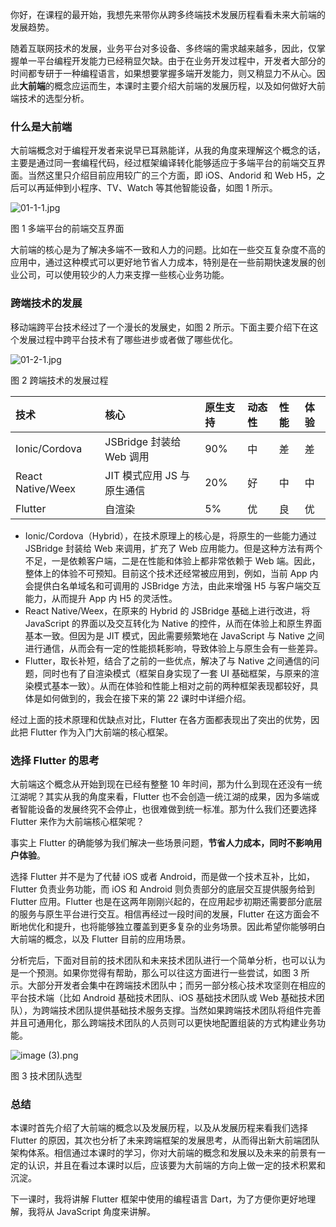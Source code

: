 你好，在课程的最开始，我想先来带你从跨多终端技术发展历程看看未来大前端的发展趋势。

随着互联网技术的发展，业务平台对多设备、多终端的需求越来越多，因此，仅掌握单一平台编程开发能力已经稍显欠缺。由于在业务开发过程中，开发者大部分的时间都专研于一种编程语言，如果想要掌握多端开发能力，则又稍显力不从心。因此**大前端**的概念应运而生，本课时主要介绍大前端的发展历程，以及如何做好大前端技术的选型分析。

### 什么是大前端

大前端概念对于编程开发者来说早已耳熟能详，从我的角度来理解这个概念的话，主要是通过同一套编程代码，经过框架编译转化能够适应于多端平台的前端交互界面。当然这里只介绍目前应用较广的三个方面，即 iOS、Andorid 和 Web H5，之后可以再延伸到小程序、TV、Watch 等其他智能设备，如图 1 所示。

<Image alt="01-1-1.jpg" src="https://s0.lgstatic.com/i/image/M00/1A/92/CgqCHl7dpsyAGXTdAABOhwpYTPY773.jpg"/>

图 1 多端平台的前端交互界面

大前端的核心是为了解决多端不一致和人力的问题。比如在一些交互复杂度不高的应用中，通过这种模式可以更好地节省人力成本，特别是在一些前期快速发展的创业公司，可以使用较少的人力来支撑一些核心业务功能。

### 跨端技术的发展

移动端跨平台技术经过了一个漫长的发展史，如图 2 所示。下面主要介绍下在这个发展过程中跨平台技术有了哪些进步或者做了哪些优化。

<Image alt="01-2-1.jpg" src="https://s0.lgstatic.com/i/image/M00/1A/87/Ciqc1F7dpuiAej-kAAAoqW57xyE079.jpg"/>

图 2 跨端技术的发展过程

| **技术**            | **核心**              | **原生支持** | **动态性** | **性能** | **体验** |
|:------------------|:--------------------|:---------|:--------|:-------|:-------|
| Ionic/Cordova     | JSBridge 封装给 Web 调用 | 90%      | 中       | 差      | 差      |
| React Native/Weex | JIT 模式应用 JS 与原生通信   | 20%      | 好       | 中      | 中      |
| Flutter           | 自渲染                 | 5%       | 优       | 良      | 优      |

* Ionic/Cordova（Hybrid），在技术原理上的核心是，将原生的一些能力通过 JSBridge 封装给 Web 来调用，扩充了 Web 应用能力。但是这种方法有两个不足，一是依赖客户端，二是在性能和体验上都非常依赖于 Web 端。因此，整体上的体验不可预知。目前这个技术还经常被应用到，例如，当前 App 内会提供白名单域名和可调用的 JSBridge 方法，由此来增强 H5 与客户端交互能力，从而提升 App 内 H5 的灵活性。
* React Native/Weex，在原来的 Hybrid 的 JSBridge 基础上进行改进，将 JavaScript 的界面以及交互转化为 Native 的控件，从而在体验上和原生界面基本一致。但因为是 JIT 模式，因此需要频繁地在 JavaScript 与 Native 之间进行通信，从而会有一定的性能损耗影响，导致体验上与原生会有一些差异。
* Flutter，取长补短，结合了之前的一些优点，解决了与 Native 之间通信的问题，同时也有了自渲染模式（框架自身实现了一套 UI 基础框架，与原来的渲染模式基本一致）。从而在体验和性能上相对之前的两种框架表现都较好，具体是如何做到的，我会在接下来的第 22 课时中详细介绍。

经过上面的技术原理和优缺点对比，Flutter 在各方面都表现出了突出的优势，因此把 Flutter 作为入门大前端的核心框架。

### 选择 Flutter 的思考

大前端这个概念从开始到现在已经有整整 10 年时间，那为什么到现在还没有一统江湖呢？其实从我的角度来看，Flutter 也不会创造一统江湖的成果，因为多端或者智能设备的发展终究不会停止，也很难做到统一标准。那为什么我们还要选择 Flutter 来作为大前端核心框架呢？

事实上 Flutter 的确能够为我们解决一些场景问题，**节省人力成本，同时不影响用户体验**。

选择 Flutter 并不是为了代替 iOS 或者 Android，而是做一个技术互补，比如，Flutter 负责业务功能，而 iOS 和 Android 则负责部分的底层交互提供服务给到 Flutter 应用。Flutter 也是在这两年刚刚兴起的，在应用起步初期还需要部分底层的服务与原生平台进行交互。相信再经过一段时间的发展，Flutter 在这方面会不断地优化和提升，也将能够独立覆盖到更多复杂的业务场景。因此希望你能够明白大前端的概念，以及 Flutter 目前的应用场景。

分析完后，下面对目前的技术团队和未来技术团队进行一个简单分析，也可以认为是一个预测。如果你觉得有帮助，那么可以往这方面进行一些尝试，如图 3 所示。大部分开发者会集中在跨端技术团队中；而另一部分核心技术攻坚则在相应的平台技术端（比如 Android 基础技术团队、iOS 基础技术团队或 Web 基础技术团队），为跨端技术团队提供基础技术服务支撑。当然如果跨端技术团队将组件完善并且可通用化，那么跨端技术团队的人员则可以更快地配置组装的方式构建业务功能。

<Image alt="image (3).png" src="https://s0.lgstatic.com/i/image/M00/1A/87/Ciqc1F7dpwCAfhZ3AAChalAD2J4693.png"/>

图 3 技术团队选型

### 总结

本课时首先介绍了大前端的概念以及发展历程，以及从发展历程来看我们选择 Flutter 的原因，其次也分析了未来跨端框架的发展思考，从而得出新大前端团队架构体系。相信通过本课时的学习，你对大前端的概念和发展以及未来的前景有一定的认识，并且在看过本课时以后，应该要为大前端的方向上做一定的技术积累和沉淀。

下一课时，我将讲解 Flutter 框架中使用的编程语言 Dart，为了方便你更好地理解，我将从 JavaScript 角度来讲解。
